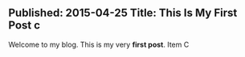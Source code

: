 Published: 2015-04-25
Title: This Is My First Post c
---
Welcome to my blog. This is my very **first post**. 
Item C